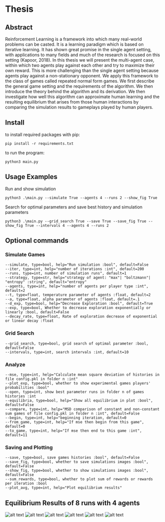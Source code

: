 # Thesis
## Abstract
Reinforcement Learning is a framework into which many real-world problems can be casted. It is a learning paradigm which is based on iterative learning. It has shown great promise in the single agent setting, with applications to many fields and much of the research is focused on this setting (Kapoor, 2018). In this thesis we will present the multi-agent case, within which two agents play against each other and try to maximize their own reward. This is more challenging than the single agent setting because agents play against a non-stationary opponent. We apply this framework to the class of games called repeated normal form games. We first describe the general game setting and the requirements of the algorithm. We then introduce the theory behind the algorithm and its derivation. We then investigate how well this algorithm can approximate human learning and the resulting equilibrium that arises from those human interactions by comparing the simulation results to gameplays played by human players.
## Install 
to install required packages with pip: 
```console
pip install -r requirements.txt
```
to run the program: 
```console
python3 main.py
```
## Usage Examples
Run and show simulation 
```console
python3 .\main.py --simulate True --agents 4 --runs 2 --show_fig True
```
Search for optimal parameters and save best history and simulation parameters
```console
python3 .\main.py --grid_search True --save True --save_fig True --show_fig True --intervals 4 --agents 4 --runs 2 
```
## Optional commands
### Simulate Games 
```console
--simulate, type=bool, help="Run simulation :bool", default=False
--iter, type=int, help="number of iterations :int", default=200
--runs, type=int, number of simulation runs", default=1
--strategy, type=str, help="strategy of agent: "max"| "boltzmann"| "entropy" :string", default="entropy"
--agents, type=int, help="number of agents per player type :int", default=2
--t, type=float, temperature parameter of agents :float, default=2
--a, type=float, alpha parameter of agents :float, default=.1
--d_exp, type=bool, help="Decrease Exploration :bool", default=True
--exp, type=bool, Whether to decrease exploration exponentially or linearly :bool, default=False
--decay_rate, type=float, Rate of exploration decrease of exponential or linear decay :float
```
### Grid Search
```console
--grid_search, type=bool, grid search of optimal parameter :bool, default=False
--intervals, type=int, search intervals :int, default=10
```
### Analyze 
```console
--mse, type=int, help="Calculate mean square deviation of histories in file config.pkl in folder n :int"
--plot_exp, type=bool, whether to show experimental games players' probabilities :bool"
--open, type=int, show best parameter runs in folder n of games histories :int
--equilibria, type=bool, help="Show all equilibrium in plot :bool", default=False
--compare, type=int, help="MSD comparison of constant and non-constant sum games of file config.pkl in folder n :int", default=False
--begin, type=int, help="beginning iteration, default=0
--from_game, type=int, help="If mse then begin from this game", default=0
--to_game, type=int, help="If mse then end to this game :int", default=11
```
### Saving and Plotting
```console
--save, type=bool, save games histories :bool", default=False
--save_fig, type=bool, whether to save simulations images :bool", default=False
--show_fig, type=bool, whether to show simulations images :bool", default=False
--sum_rewards, type=bool, whether to plot sum of rewards or rewards per iteration :bool
--plot_avg, type=int, help="Plot equilibrium results"
```
## Equilibrium Results of 8 runs with 4 agents
![alt text](https://github.com/claCase97/Thesis/blob/master/data/game_histories/1/RP.png?raw=true)
![alt text](https://github.com/claCase97/Thesis/blob/master/data/game_histories/1/Dy.png?raw=true)
![alt text](https://github.com/claCase97/Thesis/blob/master/data/game_histories/1/avg_dist.png?raw=true)
![alt text](https://github.com/claCase97/Thesis/blob/master/data/game_histories/1/avg_dist_compare.png?raw=true)
![alt text](https://github.com/claCase97/Thesis/blob/master/data/game_histories/1/params_spaceinitialτα.png?raw=true)
![alt text](https://github.com/claCase97/Thesis/blob/master/data/game_histories/1/games_const_non_bar_begin-150.png?raw=true)
